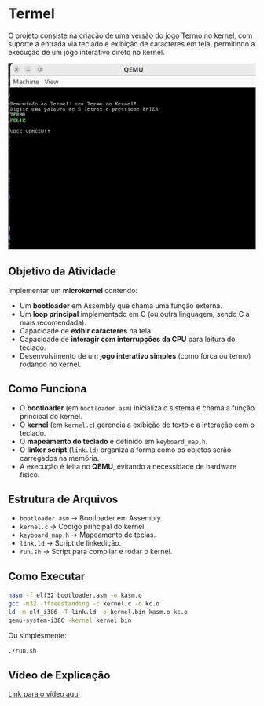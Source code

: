 # Termel

O projeto consiste na criação de uma versão do jogo [Termo](https://term.ooo/) no kernel, com suporte a entrada via teclado e exibição de caracteres em tela, permitindo a execução de um jogo interativo direto no kernel.  

<img src="img/termel.png">

## Objetivo da Atividade
Implementar um **microkernel** contendo:
- Um **bootloader** em Assembly que chama uma função externa.
- Um **loop principal** implementado em C (ou outra linguagem, sendo C a mais recomendada).
- Capacidade de **exibir caracteres** na tela.
- Capacidade de **interagir com interrupções da CPU** para leitura do teclado.
- Desenvolvimento de um **jogo interativo simples** (como forca ou termo) rodando no kernel.

## Como Funciona
- O **bootloader** (em `bootloader.asm`) inicializa o sistema e chama a função principal do kernel.
- O **kernel** (em `kernel.c`) gerencia a exibição de texto e a interação com o teclado.
- O **mapeamento do teclado** é definido em `keyboard_map.h`.
- O **linker script** (`link.ld`) organiza a forma como os objetos serão carregados na memória.
- A execução é feita no **QEMU**, evitando a necessidade de hardware físico.

## Estrutura de Arquivos
- `bootloader.asm` → Bootloader em Assembly.  
- `kernel.c` → Código principal do kernel.  
- `keyboard_map.h` → Mapeamento de teclas.  
- `link.ld` → Script de linkedição.  
- `run.sh` → Script para compilar e rodar o kernel.  

## Como Executar

```bash
nasm -f elf32 bootloader.asm -o kasm.o
gcc -m32 -ffreestanding -c kernel.c -o kc.o
ld -m elf_i386 -T link.ld -o kernel.bin kasm.o kc.o
qemu-system-i386 -kernel kernel.bin
```

Ou simplesmente:

```bash
./run.sh
```

## Vídeo de Explicação

[Link para o vídeo aqui]()
